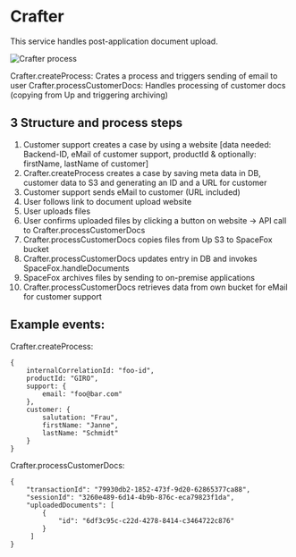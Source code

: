 # Crafter

This service handles post-application document upload.

![Crafter process](./documentation/Crafter_drawio.png)

Crafter.createProcess: Crates a process and triggers sending of email to user
Crafter.processCustomerDocs: Handles processing of customer docs (copying from Up and triggering archiving)

## 3 Structure and process steps

1. Customer support creates a case by using a website [data needed: Backend-ID, eMail of customer support, productId & optionally: firstName, lastName of customer]
2. Crafter.createProcess creates a case by saving meta data in DB, customer data to S3 and generating an ID and a URL for customer
3. Customer support sends eMail to customer (URL included)
4. User follows link to document upload website
5. User uploads files
6. User confirms uploaded files by clicking a button on website -> API call to Crafter.processCustomerDocs
7. Crafter.processCustomerDocs copies files from Up S3 to SpaceFox bucket
8. Crafter.processCustomerDocs updates entry in DB and invokes SpaceFox.handleDocuments
9. SpaceFox archives files by sending to on-premise applications
10. Crafter.processCustomerDocs retrieves data from own bucket for eMail for customer support

## Example events:

Crafter.createProcess:
```
{
    internalCorrelationId: "foo-id",
    productId: "GIRO",
    support: {
        email: "foo@bar.com"
    },
    customer: {
        salutation: "Frau",
        firstName: "Janne",
        lastName: "Schmidt"
    }
}
```

Crafter.processCustomerDocs:
```
{
	"transactionId": "79930db2-1852-473f-9d20-62865377ca88",
	"sessionId": "3260e489-6d14-4b9b-876c-eca79823f1da",
	"uploadedDocuments": [
	    {
	        "id": "6df3c95c-c22d-4278-8414-c3464722c876"
	    }
	 ]
}
```


